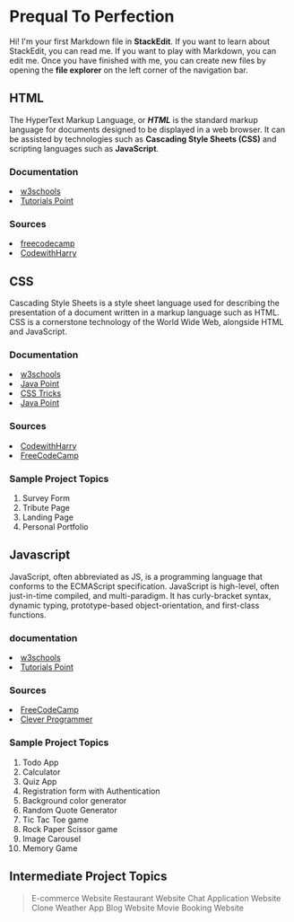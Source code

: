 # Prequal To Perfection
Hi! I'm your first Markdown file in **StackEdit**. If you want to learn about StackEdit, you can read me. If you want to play with Markdown, you can edit me. Once you have finished with me, you can create new files by opening the **file explorer** on the left corner of the navigation bar.

## HTML
The HyperText Markup Language, or **_HTML_** is the standard markup language for documents designed to be displayed in a web browser. It can be assisted by technologies such as **Cascading Style Sheets (CSS)** and scripting languages such as **JavaScript**.
### Documentation
<li><a href="https://www.w3schools.com/html/">w3schools</a></li>
<li><a href="https://www.tutorialspoint.com/html/index.htm">Tutorials Point</a></li>

### Sources
<li><a href="https://youtu.be/pQN-pnXPaVg">freecodecamp</a></li>
<li><a href="https://youtu.be/BsDoLVMnmZs">CodewithHarry</a></li>

## CSS
Cascading Style Sheets is a style sheet language used for describing the presentation of a document written in a markup language such as HTML. CSS is a cornerstone technology of the World Wide Web, alongside HTML and JavaScript.
### Documentation
<li><a href="https://www.w3schools.com/css/">w3schools</a></li>
<li><a href="https://www.javatpoint.com/css-tutorial">Java Point</a></li>
<li><a href="https://css-tricks.com/">CSS Tricks</a></li>
<li><a href="https://www.javatpoint.com/css-tutorial">Java Point</a></li>

### Sources
<li><a href="https://youtu.be/Edsxf_NBFrw">CodewithHarry</a></li> 	
<li><a href="https://youtu.be/1Rs2ND1ryYc">FreeCodeCamp</a></li> 	

### Sample Project Topics
 1. Survey Form
 2. Tribute Page
 3. Landing Page
 4. Personal Portfolio

## Javascript
JavaScript, often abbreviated as JS, is a programming language that conforms to the ECMAScript specification. JavaScript is high-level, often just-in-time compiled, and multi-paradigm. It has curly-bracket syntax, dynamic typing, prototype-based object-orientation, and first-class functions.
### documentation	
<li><a href="https://www.w3schools.com/js/DEFAULT.asp">w3schools</a></li>
<li><a href="https://www.tutorialspoint.com/javascript/index.htm">Tutorials Point</a></li>

### Sources
<li><a href="https://youtu.be/PkZNo7MFNFg">FreeCodeCamp</a></li>
<li><a href="https://youtu.be/Qqx_wzMmFeA">Clever Programmer</a></li>

### Sample Project Topics
 1. Todo App
 2. Calculator
 3. Quiz App
 4. Registration form with Authentication
 5. Background color generator
 6. Random Quote Generator
 7. Tic Tac Toe game
 8. Rock Paper Scissor game
 9. Image Carousel
 10. Memory Game
  
## Intermediate Project Topics
> E-commerce Website
> Restaurant Website
> Chat Application
> Website Clone
> Weather App
> Blog Website
> Movie Booking Website
